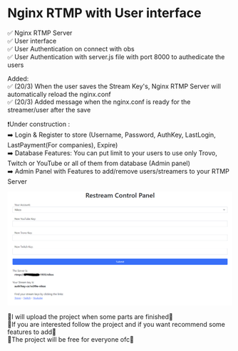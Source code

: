 # Nginx RTMP with User interface
✅ Nginx RTMP Server  
✅ User interface  
✅ User Authentication on connect with obs  
✅ User Authentication with server.js file with port 8000 to authedicate the users  

Added:  
✅ (20/3) When the user saves the Stream Key's, Nginx RTMP Server will automatically reload the nginx.conf  
✅ (20/3) Added message when the nginx.conf is ready for the streamer/user after the save  


❗Under construction :  
➡️ Login & Register to store (Username, Password, AuthKey, LastLogin, LastPayment(For companies),  Expire)  
➡️ Database Features: You can put limit to your users to use only Trovo, Twitch or YouTube or all of them from database (Admin panel)  
➡️ Admin Panel with Features to add/remove users/streamers to your RTMP Server  

![](https://raw.githubusercontent.com/FRANkiller13/Nginx-RTMP-with-User-interface/main/User%20Interface.png) 

🔻I will upload the project when some parts are finished🔺  
🔻If you are interested follow the project and if you want recommend some features to add🔺  
🔻The project will be free for everyone ofc🔺 
